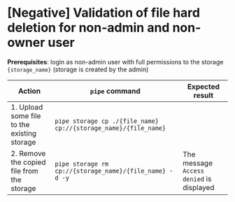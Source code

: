 # [Negative] Validation of file hard deletion for non-admin and non-owner user

**Prerequisites**: login as non-admin user with full permissions to the storage `{storage_name}` (storage is created by the admin)

| Action | `pipe` command | Expected result |
|---|---|---|
| 1. Upload some file to the existing storage | `pipe storage cp ./{file_name} cp://{storage_name}/{file_name}` |  |
| 2. Remove the copied file from the storage | `pipe storage rm cp://{storage_name}/{file_name} -d -y` | The message `Access denied` is displayed |
